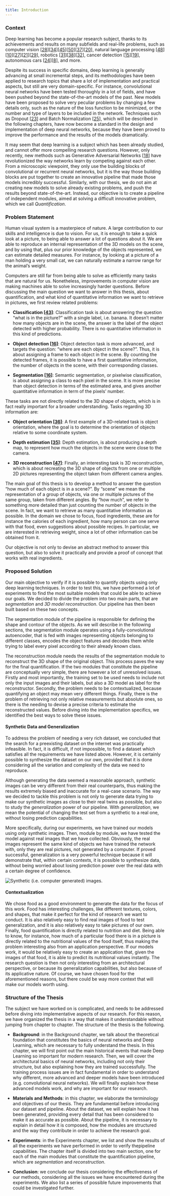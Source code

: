 ```yaml
---
title: Introduction
---
```


### Context

Deep learning has become a popular research subject, thanks to its achievements and results on many subfields and real-life problems, such as computer vision [[28](references#krizhevsky:2012)][[34](references#lin2013network)][[45](references#simonyan2014very)][[50](references#szegedy2015going)][[37](references#long2015fully)][[20](references#he2016deep)], natural language processing [[48](references#sutskever2014sequence)][[10](references#cho2014learning)][[27](references#kalchbrenner2014convolutional)][[21](references#hermann2015teaching)][[29](references#lample2016neural)], robotics [[31](references#lenz2015deep)][[38](references#mnih2015human)][[32](references#levine2016learning)], cancer detection [[15](references#esteva2017dermatologist)][[19](references#havaei2017brain)], autonomous cars [[24](references#huval2015empirical)][[8](references#chen2015deepdriving)], and more.

Despite its success in specific domains, deep learning is generally
advancing at small incremental steps, and its methodologies have been
applied to research topics that share a lot of implementation and
practical aspects, but still are very domain-specific. For instance,
convolutional neural networks have been tested thoroughly in a lot of
fields, and have been pushed beyond the state-of-the-art models of the
past. New models have been proposed to solve very peculiar problems by
changing a few details only, such as the nature of the loss function to
be minimized, or the number and type of layers to be included in the
network. Techniques such as Dropout [[23](references#dropout)] and Batch Normalization
[[25](references#ioffe:2015)], which will be described in the following chapters, have
now become a standard in the design and implementation of deep neural
networks, because they have been proved to improve the performance and
the results of the models dramatically.

It may seem that deep learning is a subject which has been already
studied, and cannot offer more compelling research questions. However,
only recently, new methods such as Generative Adversarial Networks
[[18](references#GANs)] have revolutionized the way networks learn by competing against
each other. From a microscopic viewpoint, they only use the building
blocks of convolutional or recurrent neural networks, but it is the way
those building blocks are put together to create an innovative pipeline
that made those models incredibly successful. Similarly, with our
thesis, we do not aim at creating new models to solve already existing
problems, and push the results beyond state-of-the-art. Instead, our
objective is to create a pipeline of independent modules, aimed at
solving a difficult innovative problem, which we call *Quantification*.

### Problem Statement

Human visual system is a masterpiece of nature. A large contribution to
our skills and intelligence is due to vision. For us, it is enough to
take a quick look at a picture, to being able to answer a lot of
questions about it. We are able to reproduce an internal representation
of the 3D models on the scene, and by using that, plus our prior
knowledge of the objects represented, we can estimate detailed measures.
For instance, by looking at a picture of a man holding a very small cat,
we can naturally estimate a narrow range for the animal’s weight.

Computers are still far from being able to solve as efficiently many
tasks that are natural for us. Nonetheless, improvements in computer
vision are making machines able to solve increasingly harder questions.
Before discussing the main question we want to answer in this thesis,
about quantification, and what kind of quantitative information we want
to retrieve in pictures, we first review related problems:

-   **Classification [[43](references#russakovsky2015imagenet)]**: Classification task
    is about answering the question “what is in the picture?” with a
    single label, i.e. banana. It doesn’t matter how many objects are in
    the scene, the answer is the label of the object detected with
    higher probability. There is no quantitative information in this
    kind of predictions.

-   **Object detection [[16](references#everingham2010pascal)]**: Object detection task
    is more advanced, and targets the question: “where are each object
    in the scene?”. Thus, it is about assigning a frame to each object
    in the scene. By counting the detected frames, it is possible to
    have a first quantitative information, the number of objects in the
    scene, with their corresponding classes.

-   **Segmentation [[16](references#everingham2010pascal)]**: Semantic segmentation, or
    pixelwise classification, is about assigning a class to each pixel
    in the scene. It is more precise than object detection in terms of
    the estimated area, and gives another quantitative information in
    term of the pixels’ number.

These tasks are not directly related to the 3D shape of objects, which
is in fact really important for a broader understanding. Tasks regarding
3D information are:

-   **Object orientation [[36](references#liu2016upright)]**: A first example of a
    3D-related task is object orientation, where the goal is to
    determine the orientation of objects relative to some coordinate
    system.

-   **Depth estimation [[35](references#liu2015deep)]**: Depth estimation, is about
    producing a depth map, to represent how much the objects in the
    scene were close to the camera.

-   **3D reconstruction [[47](references#su2015multi)]**: Finally, an interesting task
    is 3D reconstruction, which is about recreating the 3D shape of
    objects from one or multiple 2D pictures representing the object
    taken from different camera angles.

The main goal of this thesis is to develop a method to answer the
question “how much of each object is in a scene?”. By “scene” we mean
the representation of a group of objects, via one or multiple pictures
of the same group, taken from different angles. By “how much”, we refer
to something more detailed than just counting the number of objects in
the scene. In fact, we want to retrieve as many quantitative information
as possible. In the domain we chose to focus, food ingredients, these
are for instance the calories of each ingredient, how many person can
one serve with that food, even suggestions about possible recipes. In
particular, we are interested in retrieving weight, since a lot of other
information can be obtained from it.

Our objective is not only to devise an abstract method to answer this
question, but also to solve it practically and provide a proof of
concept that works with real ingredients.

### Proposed Solution

Our main objective to verify if it is possible to quantify objects using
only deep learning techniques. In order to test this, we have performed
a lot of experiments to find the most suitable models that could be able
to achieve our goals. We decided to divide the problem into two main
parts, that are *segmentation* and *3D model reconstruction*. Our
pipeline has then been built based on these two concepts.

The segmentation module of the pipeline is responsible for defining the
shape and contour of the objects. As we will describe in the following
sections, the segmentation module operates using a fully-convolutional
autoencoder, that is fed with images representing objects belonging to
different classes, encodes the object features and decodes them while
trying to label every pixel according to their already known class.

The reconstruction module needs the results of the segmentation module
to reconstruct the 3D shape of the original object. This process paves
the way for the final quantification. If the two modules that constitute
the pipeline are conceptually very simple, there are however a lot of
unresolved issues. Firstly and most importantly, the training set to be
used needs to include not only the input images and their labels, but
also a 3D model as label for the reconstructor. Secondly, the problem
needs to be contextualized, because quantifying an object may mean very
different things. Finally, there is the problem of retrieving not only
relative measurements but absolute ones, so there is the needing to
devise a precise criteria to estimate the reconstructed values. Before
diving into the implementation specifics, we identified the best ways to
solve these issues.

#### Synthetic Data and Generalization

To address the problem of needing a very rich dataset, we concluded that
the search for a preexisting dataset on the internet was practically
infeasible. In fact, it is difficult, if not impossible, to find a
dataset which satisfies all the requirements we have listed above.
However, it is certainly possible to synthesize the dataset on our own,
provided that it is done considering all the variation and complexity of
the data we need to reproduce.

Although generating the data seemed a reasonable approach, synthetic
images can be very different from their real counterparts, thus making
the results extremely biased and inaccurate for a real-case scenario.
The way we decided to tackle this problem is not only to generate data
trying to make our synthetic images as close to their real twins as
possible, but also to study the *generalization* power of our pipeline.
With *generalization*, we mean the potential of changing the test set
from a synthetic to a real one, without losing prediction capabilities.

More specifically, during our experiments, we have trained our models
using only synthetic images. Then, module by module, we have tested the
model against real images that we have collected. Obviously, the real
images represent the same kind of objects we have trained the network
with, only they are real pictures, not generated by a computer. If
proved successful, generalization is a very powerful technique because
it will demonstrate that, within certain contexts, it is possible to
synthesize data, without being worried about losing prediction power
over the real data with a certain degree of confidence.

![Synthetic (i.e. computer generated)
images.](/assets/images/final_training_set.png)

#### Contextualization

We chose food as a good environment to generate the data for the focus
of this work. Food has interesting challenges, like different textures,
colors, and shapes, that make it perfect for the kind of research we
want to conduct. It is also relatively easy to find real images of food
to test generalization, and it is also relatively easy to take pictures
of our own. Finally, food quantification is directly related to
nutrition and diet. Being able to know, for instance, how much of a
particular food there is in a picture is directly related to the
nutritional values of the food itself, thus making the problem
interesting also from an application perspective. If our models work, it
would be relatively easy to create an application that, given the images
of that food, it is able to predict its nutritional values instantly.
The research question is then not only interesting from an architectural
perspective, or because its generalization capabilities, but also
because of its applicative nature. Of course, we have chosen food for
the aforementioned reasons, but there could be way more context that
will make our models worth using.

### Structure of the Thesis

The subject we have worked on is complicated, and needs to be addressed
before diving into implementative aspects of our research. For this
reason, we have organized the thesis in a way that makes it
understandable without jumping from chapter to chapter. The structure of
the thesis is the following.

-   **Background**: in the Background chapter, we talk about the
    theoretical foundation that constitutes the basics of neural
    networks and Deep Learning, which are necessary to fully understand
    the thesis. In this chapter, we will first point out the main
    historical events that made Deep Learning so important for modern
    research. Then, we will cover the architectural basics of neural
    networks, including not only their structure, but also explaining
    how they are trained successfully. The training process issues are
    in fact fundamental in order to understand why different, more
    advanced and deeper models have been introduced (e.g. convolutional
    neural networks). We will finally explain how these advanced models
    work, and why are important for our research.

-   **Materials and Methods**: in this chapter, we elaborate the
    terminology and objectives of our thesis. They are fundamental
    before introducing our dataset and pipeline. About the dataset, we
    will explain how it has been generated, providing every detail that
    has been considered to make it as accurate as possible. About the
    pipeline, it is necessary to explain in detail how it is composed,
    how the modules are structured and the way they contribute in order
    to achieve the research goal.

-   **Experiments**: in the Experiments chapter, we list and show the
    results of all the experiments we have performed in order to verify
    thepipeline capabilities. The chapter itself is divided into two
    main section, one for each of the main modules that constitute the
    quantification pipeline, which are *segmentation* and
    *reconstruction*.

-   **Conclusion**: we conclude our thesis considering the effectiveness
    of our methods, considering all the issues we have encountered
    during the experiments. We also list a series of possible future
    improvements that could be investigated further.
